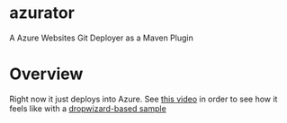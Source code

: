 azurator
========

A Azure Websites Git Deployer as a Maven Plugin

# Overview

Right now it just deploys into Azure. See [this video](http://www.youtube.com/watch?v=_KnKIRmUNuY) in order to see how it feels like with a [dropwizard-based sample](https://github.com/aldrinleal/azurator-sample)
